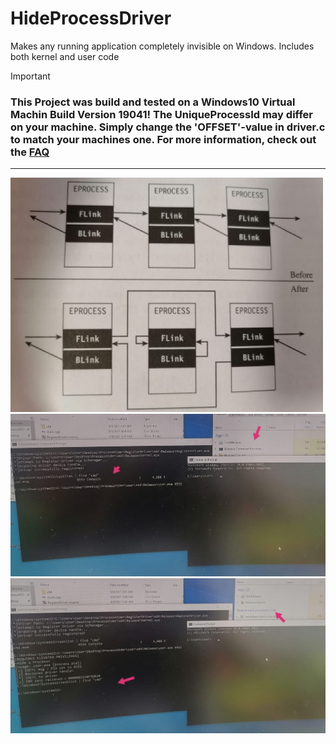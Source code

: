 # HideProcessDriver
Makes any running application completely invisible on Windows. Includes both kernel and user code

>[!Important]
>### This Project was build and tested on a Windows10 Virtual Machin Build Version 19041! The UniqueProcessId may differ on your machine. Simply change the 'OFFSET'-value in driver.c to match your machines one.  For more information, check out the [FAQ](./faq.md)

--------------------
![alt text](https://github.com/Flerov/HideProcessDriver/blob/misc/FlinkBlink.jpeg)
![alt text](https://github.com/Flerov/HideProcessDriver/blob/misc/pre.jpeg)
![alt text](https://github.com/Flerov/HideProcessDriver/blob/misc/post.jpeg)
